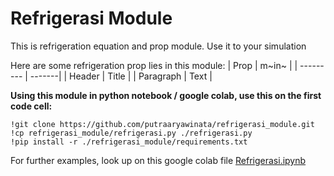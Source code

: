 # Refrigerasi Module
This is refrigeration equation and prop module. Use it to your simulation

Here are some refrigeration prop lies in this module:
| Prop      | m~in~  | 
| --------- | -------|
| Header    | Title  |
| Paragraph | Text   |

**Using this module in python notebook / google colab, use this on the first code cell:**

    !git clone https://github.com/putraaryawinata/refrigerasi_module.git
    !cp refrigerasi_module/refrigerasi.py ./refrigerasi.py
    !pip install -r ./refrigerasi_module/requirements.txt

For further examples, look up on this google colab file [Refrigerasi.ipynb](https://colab.research.google.com/drive/1j23EkTVgXLsldmrEhr-A79fl5JC5URJ6#scrollTo=5ym3RoWtsSNL)
